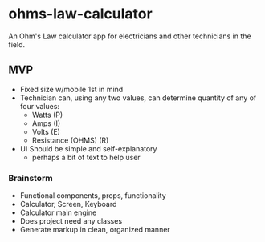 # ohms-law-calculator
An Ohm's Law calculator app for electricians and other technicians in the field. 

## MVP ##

* Fixed size w/mobile 1st in mind
* Technician can, using any two values, can determine quantity of any of four values:
  * Watts (P)
  * Amps (I)
  * Volts (E)
  * Resistance (OHMS) (R)
* UI Should be simple and self-explanatory
  * perhaps a bit of text to help user


### Brainstorm ###

* Functional components, props, functionality
* Calculator, Screen, Keyboard
* Calculator main engine
* Does project need any classes
* Generate markup in clean, organized manner